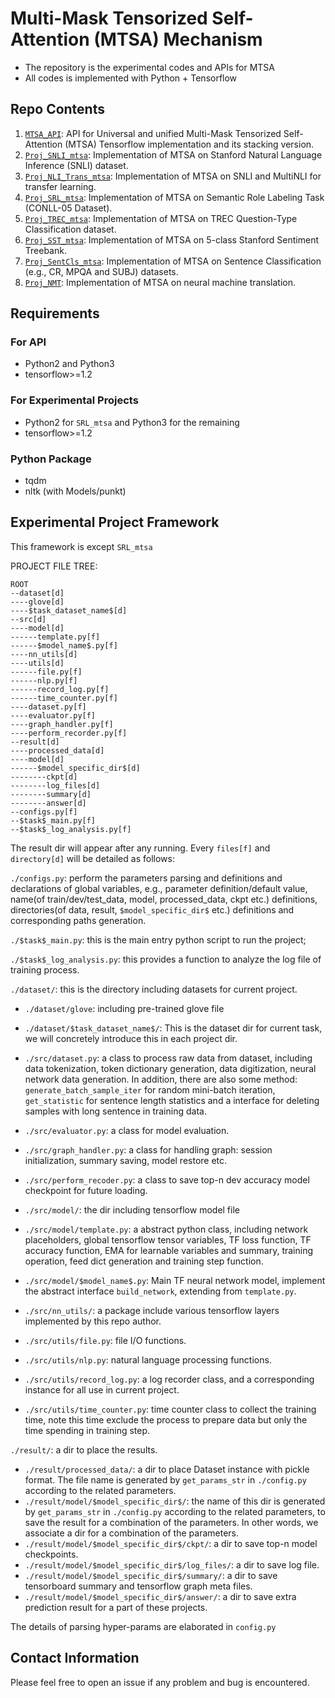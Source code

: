 # Multi-Mask Tensorized Self-Attention (MTSA) Mechanism

* The repository is the experimental codes and APIs for MTSA
* All codes is implemented with Python + Tensorflow


## Repo Contents

1. [`MTSA_API`](MTSA_API): API for Universal and unified Multi-Mask Tensorized Self-Attention (MTSA) Tensorflow implementation and its stacking version.
2. [`Proj_SNLI_mtsa`](Proj_SNLI_mtsa): Implementation of MTSA on Stanford Natural Language Inference (SNLI) dataset.
3. [`Proj_NLI_Trans_mtsa`](Proj_NLI_Trans_mtsa): Implementation of MTSA on SNLI and MultiNLI for transfer learning.
4. [`Proj_SRL_mtsa`](Proj_SRL_mtsa): Implementation of MTSA on Semantic Role Labeling Task (CONLL-05 Dataset).
5. [`Proj_TREC_mtsa`](Proj_TREC_mtsa): Implementation of MTSA on TREC Question-Type Classification dataset. 
6. [`Proj_SST_mtsa`](Proj_SST_mtsa): Implementation of MTSA on 5-class Stanford Sentiment Treebank.
7. [`Proj_SentCls_mtsa`](Proj_SentCls_mtsa): Implementation of MTSA on Sentence Classification (e.g., CR, MPQA and SUBJ) datasets.
8. [`Proj_NMT`](Proj_NMT):  Implementation of MTSA on neural machine translation.

## Requirements

### For API

* Python2 and Python3
* tensorflow>=1.2

### For Experimental Projects

* Python2 for `SRL_mtsa` and Python3 for the remaining
* tensorflow>=1.2

### Python Package

* tqdm
* nltk (with Models/punkt)


## Experimental Project Framework

This framework is except `SRL_mtsa`

PROJECT FILE TREE:

```
ROOT
--dataset[d]
----glove[d]
----$task_dataset_name$[d]
--src[d]
----model[d]
------template.py[f]
------$model_name$.py[f]
----nn_utils[d]
----utils[d]
------file.py[f]
------nlp.py[f]
------record_log.py[f]
------time_counter.py[f]
----dataset.py[f]
----evaluator.py[f]
----graph_handler.py[f]
----perform_recorder.py[f]
--result[d]
----processed_data[d]
----model[d]
------$model_specific_dir$[d]
--------ckpt[d]
--------log_files[d]
--------summary[d]
--------answer[d]
--configs.py[f]
--$task$_main.py[f]
--$task$_log_analysis.py[f]
```

The result dir will appear after any running. Every `files[f]` and `directory[d]` will be detailed as follows:

`./configs.py`: perform the parameters parsing and definitions and declarations of global variables, e.g., parameter definition/default value, name(of train/dev/test_data, model, processed_data, ckpt etc.) definitions, directories(of data, result, `$model_specific_dir$` etc.) definitions and corresponding paths generation.

`./$task$_main.py`: this is the main entry python script to run the project;

`./$task$_log_analysis.py`: this provides a function to analyze the log file of training process.

`./dataset/`: this is the directory including datasets for current project.

* `./dataset/glove`: including pre-trained glove file
* `./dataset/$task_dataset_name$/`: This is the dataset dir for current task, we will concretely introduce this in each project dir.

* `./src/dataset.py`: a class to process raw data from dataset, including data tokenization, token dictionary generation, data digitization, neural network data generation. In addition, there are also some method: `generate_batch_sample_iter` for random mini-batch iteration, `get_statistic` for sentence length statistics and a interface for deleting samples with long sentence in training data.
* `./src/evaluator.py`: a class for model evaluation.
* `./src/graph_handler.py`: a class for handling graph: session initialization, summary saving, model restore etc.
* `./src/perform_recoder.py`: a class to save top-n dev accuracy model checkpoint for future loading.
* `./src/model/`: the dir including tensorflow model file
* `./src/model/template.py`: a abstract python class, including network placeholders, global tensorflow tensor variables, TF loss function, TF accuracy function, EMA for learnable variables and summary, training operation, feed dict generation and training step function.
* `./src/model/$model_name$.py`: Main TF neural network model, implement the abstract interface `build_network`, extending from `template.py`.
* `./src/nn_utils/`: a package include various tensorflow layers implemented by this repo author.
* `./src/utils/file.py`: file I/O functions.
* `./src/utils/nlp.py`: natural language processing functions.
* `./src/utils/record_log.py`: a log recorder class, and a corresponding instance for all use in current project.
* `./src/utils/time_counter.py`: time counter class to collect the training time, note this time exclude the process to prepare data but only the time spending in training step.

`./result/`: a dir to place the results.

* `./result/processed_data/`: a dir to place Dataset instance with pickle format. The file name is generated by `get_params_str` in `./config.py` according to the related parameters.
* `./result/model/$model_specific_dir$/`: the name of this dir is generated by `get_params_str` in `./config.py` according to the related parameters, to save the result for a combination of the parameters. In other words, we associate a dir for a combination of the parameters.
* `./result/model/$model_specific_dir$/ckpt/`: a dir to save top-n model checkpoints.
* `./result/model/$model_specific_dir$/log_files/`: a dir to save log file.
* `./result/model/$model_specific_dir$/summary/`: a dir to save tensorboard summary and tensorflow graph meta files.
* `./result/model/$model_specific_dir$/answer/`: a dir to save extra prediction result for a part of these projects.

The details of parsing hyper-params are elaborated in `config.py`

## Contact Information

Please feel free to open an issue if any problem and bug is encountered.


